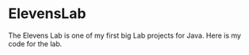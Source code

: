 # ElevensLab
 The Elevens Lab is one of my first big Lab projects for Java. Here is my code for the lab. 
